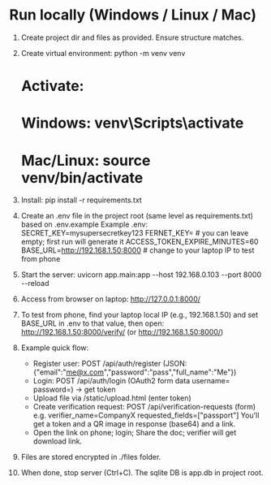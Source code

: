 # Run locally (Windows / Linux / Mac)

1. Create project dir and files as provided. Ensure structure matches.

2. Create virtual environment:
   python -m venv venv
   # Activate:
   # Windows: venv\Scripts\activate
   # Mac/Linux: source venv/bin/activate

3. Install:
   pip install -r requirements.txt

4. Create an .env file in the project root (same level as requirements.txt) based on .env.example
   Example .env:
     SECRET_KEY=mysupersecretkey123
     FERNET_KEY=         # you can leave empty; first run will generate it
     ACCESS_TOKEN_EXPIRE_MINUTES=60
     BASE_URL=http://192.168.1.50:8000   # change to your laptop IP to test from phone

5. Start the server:
   uvicorn app.main:app --host 192.168.0.103 --port 8000 --reload

6. Access from browser on laptop:
   http://127.0.0.1:8000/

7. To test from phone, find your laptop local IP (e.g., 192.168.1.50) and set BASE_URL in .env to that value, then open:
   http://192.168.1.50:8000/verify/<token> (or http://192.168.1.50:8000/)

8. Example quick flow:
   - Register user: POST /api/auth/register   (JSON: {"email":"me@x.com","password":"pass","full_name":"Me"})
   - Login: POST /api/auth/login (OAuth2 form data username=<email> password=<password>) -> get token
   - Upload file via /static/upload.html (enter token)
   - Create verification request: POST /api/verification-requests (form) e.g. verifier_name=CompanyX requested_fields=["passport"]
     You'll get a token and a QR image in response (base64) and a link.
   - Open the link on phone; login; Share the doc; verifier will get download link.

9. Files are stored encrypted in ./files folder.

10. When done, stop server (Ctrl+C). The sqlite DB is app.db in project root.

